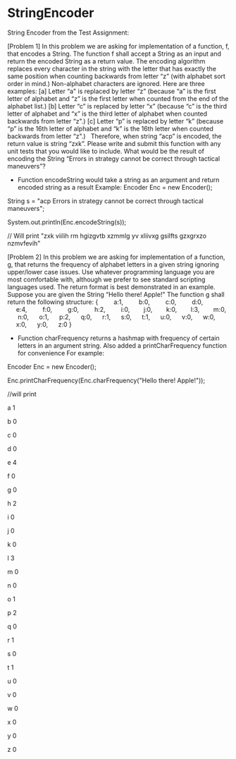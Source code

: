 # StringEncoder
String Encoder from the Test Assignment:

[Problem 1] In this problem we are asking for implementation of a function, f, that encodes a String.
The function f shall accept a String as an input and return the encoded String as a return value.
The encoding algorithm replaces every character in the string with the letter that has exactly the same position when counting backwards from letter “z” (with alphabet sort order in mind.)
Non-alphabet characters are ignored.
Here are three examples:
[a] Letter “a" is replaced by letter “z” (because “a” is the first letter of alphabet and “z” is the first letter when counted from the end of the alphabet list.)
[b] Letter “c” is replaced by letter “x” (because “c” is the third letter of alphabet and “x” is the third letter of alphabet when counted backwards from letter “z".)
[c] Letter “p” is replaced by letter “k” (because “p” is the 16th letter of alphabet and “k” is the 16th letter when counted backwards from letter “z".)
 
Therefore, when string “acp” is encoded, the return value is string “zxk”.
Please write and submit this function with any unit tests that you would like to include.
What would be the result of encoding the String “Errors in strategy cannot be correct through tactical maneuvers”?

- Function encodeString would take a string as an argument and return encoded string as a result
Example:
Encoder Enc = new Encoder();

String s = "acp Errors in strategy cannot be correct through tactical maneuvers";

System.out.println(Enc.encodeString(s));

// Will print "zxk viilih rm hgizgvtb xzmmlg yv xliivxg gsilfts gzxgrxzo nzmvfevih"


[Problem 2] In this problem we are asking for implementation of a function, g, that returns the frequency of alphabet letters in a given string ignoring upper/lower case issues.
Use whatever programming language you are most comfortable with, although we prefer to see standard scripting languages used.
The return format is best demonstrated in an example.
Suppose you are given the String “Hello there! Apple!"
The function g shall return the following structure:
{
        a:1,
        b:0,
        c:0,
        d:0,
        e:4,
        f:0,
        g:0,
        h:2,
        i:0,
       j:0,
       k:0,
       l:3,
       m:0,
      n:0,
     o:1,
     p:2,
     q:0,
     r:1,
     s:0,
     t:1,
     u:0,
     v:0,
     w:0,
     x:0,
     y:0,
     z:0
}

- Function charFrequency returns a hashmap with frequency of certain letters in an argument string. Also added a printCharFrequency function for convenience
For example:

Encoder Enc = new Encoder();

Enc.printCharFrequency(Enc.charFrequency("Hello there! Apple!"));

//will print 

a 1

b 0

c 0

d 0

e 4

f 0

g 0

h 2

i 0

j 0

k 0

l 3

m 0

n 0

o 1

p 2

q 0

r 1

s 0

t 1

u 0

v 0

w 0

x 0

y 0

z 0





